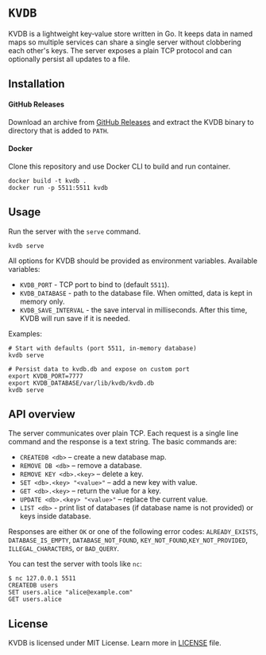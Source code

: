 # `KVDB`

KVDB is a lightweight key‑value store written in Go. It keeps data in
named maps so multiple services can share a single server without clobbering
each other's keys. The server exposes a plain TCP protocol and can optionally
persist all updates to a file.

## Installation

#### GitHub Releases

Download an archive from [GitHub Releases]("https://github.com/kostya-zero/kvdb/releases") and extract the KVDB binary
to directory that is added to `PATH`.

#### Docker

Clone this repository and use Docker CLI to build and run container.

```shell
docker build -t kvdb .
docker run -p 5511:5511 kvdb
```

## Usage

Run the server with the `serve` command.

```shell
kvdb serve
```

All options for KVDB should be provided as environment variables. Available variables:

- `KVDB_PORT` - TCP port to bind to (default `5511`).
- `KVDB_DATABASE` - path to the database file. When omitted, data is kept in memory only.
- `KVDB_SAVE_INTERVAL` - the save interval in milliseconds. After this time, KVDB will run save if it is needed.

Examples:

```shell
# Start with defaults (port 5511, in-memory database)
kvdb serve

# Persist data to kvdb.db and expose on custom port
export KVDB_PORT=7777
export KVDB_DATABASE/var/lib/kvdb/kvdb.db
kvdb serve
```

## API overview

The server communicates over plain TCP.
Each request is a single line command and the response is a text string.
The basic commands are:

- `CREATEDB <db>` – create a new database map.
- `REMOVE DB <db>` – remove a database.
- `REMOVE KEY <db>.<key>` – delete a key.
- `SET <db>.<key> "<value>"` – add a new key with value.
- `GET <db>.<key>` – return the value for a key.
- `UPDATE <db>.<key> "<value>"` – replace the current value.
- `LIST <db>` - print list of databases (if database name is not provided) or keys inside database.

Responses are either `OK` or one of the following error codes: `ALREADY_EXISTS`,
`DATABASE_IS_EMPTY`, `DATABASE_NOT_FOUND`, `KEY_NOT_FOUND`,`KEY_NOT_PROVIDED`,
`ILLEGAL_CHARACTERS`, or `BAD_QUERY`.

You can test the server with tools like `nc`:

```shell
$ nc 127.0.0.1 5511
CREATEDB users
SET users.alice "alice@example.com"
GET users.alice
```

## License

KVDB is licensed under MIT License. Learn more in [LICENSE](LICENSE) file.
